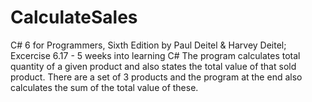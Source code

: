 # CalculateSales
C# 6 for Programmers, Sixth Edition by Paul Deitel &amp; Harvey Deitel; Excercise 6.17 - 5 weeks into learning C# 
The program calculates total quantity of a given product and also states the total value of that sold product.
There are a set of 3 products and the program at the end also calculates the sum of the total value of these.
